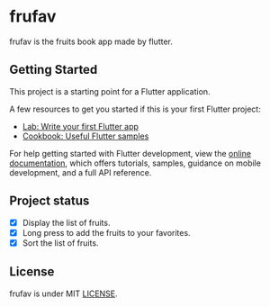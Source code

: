 # frufav

frufav is the fruits book app made by flutter.  

## Getting Started

This project is a starting point for a Flutter application.

A few resources to get you started if this is your first Flutter project:

- [Lab: Write your first Flutter app](https://docs.flutter.dev/get-started/codelab)
- [Cookbook: Useful Flutter samples](https://docs.flutter.dev/cookbook)

For help getting started with Flutter development, view the
[online documentation](https://docs.flutter.dev/), which offers tutorials,
samples, guidance on mobile development, and a full API reference.
  
## Project status

- [x] Display the list of fruits.  
- [x] Long press to add the fruits to your favorites.  
- [x] Sort the list of fruits.  
  
## License
frufav is under MIT [LICENSE](LICENSE).  
